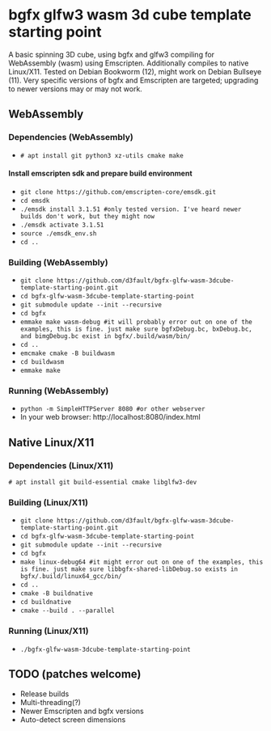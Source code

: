 # bgfx glfw3 wasm 3d cube template starting point

A basic spinning 3D cube, using bgfx and glfw3 compiling for WebAssembly (wasm) using Emscripten. Additionally compiles to native Linux/X11. Tested on Debian Bookworm (12), might work on Debian Bullseye (11). Very specific versions of bgfx and Emscripten are targeted; upgrading to newer versions may or may not work.

## WebAssembly

### Dependencies (WebAssembly)

* `# apt install git python3 xz-utils cmake make`

#### Install emscripten sdk and prepare build environment

* `git clone https://github.com/emscripten-core/emsdk.git`
* `cd emsdk`
* `./emsdk install 3.1.51 #only tested version. I've heard newer builds don't work, but they might now`
* `./emsdk activate 3.1.51`
* `source ./emsdk_env.sh`
* `cd ..`

### Building (WebAssembly)

* `git clone https://github.com/d3fault/bgfx-glfw-wasm-3dcube-template-starting-point.git`
* `cd bgfx-glfw-wasm-3dcube-template-starting-point`
* `git submodule update --init --recursive`
* `cd bgfx`
* `emmake make wasm-debug #it will probably error out on one of the examples, this is fine. just make sure bgfxDebug.bc, bxDebug.bc, and bimgDebug.bc exist in bgfx/.build/wasm/bin/`
* `cd ..`
* `emcmake cmake -B buildwasm`
* `cd buildwasm`
* `emmake make`

### Running (WebAssembly)

* `python -m SimpleHTTPServer 8080 #or other webserver`
* In your web browser: http://localhost:8080/index.html

## Native Linux/X11

### Dependencies (Linux/X11)

`# apt install git build-essential cmake libglfw3-dev`

### Building (Linux/X11)

* `git clone https://github.com/d3fault/bgfx-glfw-wasm-3dcube-template-starting-point.git`
* `cd bgfx-glfw-wasm-3dcube-template-starting-point`
* `git submodule update --init --recursive`
* `cd bgfx`
* `make linux-debug64 #it might error out on one of the examples, this is fine. just make sure libbgfx-shared-libDebug.so exists in bgfx/.build/linux64_gcc/bin/`
* `cd ..`
* `cmake -B buildnative`
* `cd buildnative`
* `cmake --build . --parallel`

### Running (Linux/X11)

* `./bgfx-glfw-wasm-3dcube-template-starting-point`

## TODO (patches welcome)

* Release builds
* Multi-threading(?)
* Newer Emscripten and bgfx versions
* Auto-detect screen dimensions
